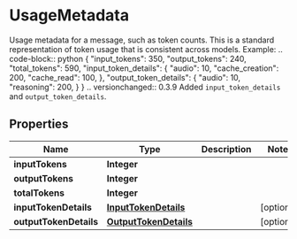 

# UsageMetadata

Usage metadata for a message, such as token counts.  This is a standard representation of token usage that is consistent across models.  Example:      .. code-block:: python          {             \"input_tokens\": 350,             \"output_tokens\": 240,             \"total_tokens\": 590,             \"input_token_details\": {                 \"audio\": 10,                 \"cache_creation\": 200,                 \"cache_read\": 100,             },             \"output_token_details\": {                 \"audio\": 10,                 \"reasoning\": 200,             }         }  .. versionchanged:: 0.3.9      Added ``input_token_details`` and ``output_token_details``.

## Properties

| Name | Type | Description | Notes |
|------------ | ------------- | ------------- | -------------|
|**inputTokens** | **Integer** |  |  |
|**outputTokens** | **Integer** |  |  |
|**totalTokens** | **Integer** |  |  |
|**inputTokenDetails** | [**InputTokenDetails**](InputTokenDetails.md) |  |  [optional] |
|**outputTokenDetails** | [**OutputTokenDetails**](OutputTokenDetails.md) |  |  [optional] |



